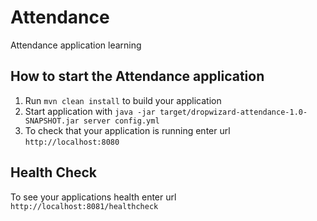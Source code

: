 # Attendance

Attendance application learning

How to start the Attendance application
---

1. Run `mvn clean install` to build your application
1. Start application with `java -jar target/dropwizard-attendance-1.0-SNAPSHOT.jar server config.yml`
1. To check that your application is running enter url `http://localhost:8080`

Health Check
---

To see your applications health enter url `http://localhost:8081/healthcheck`
